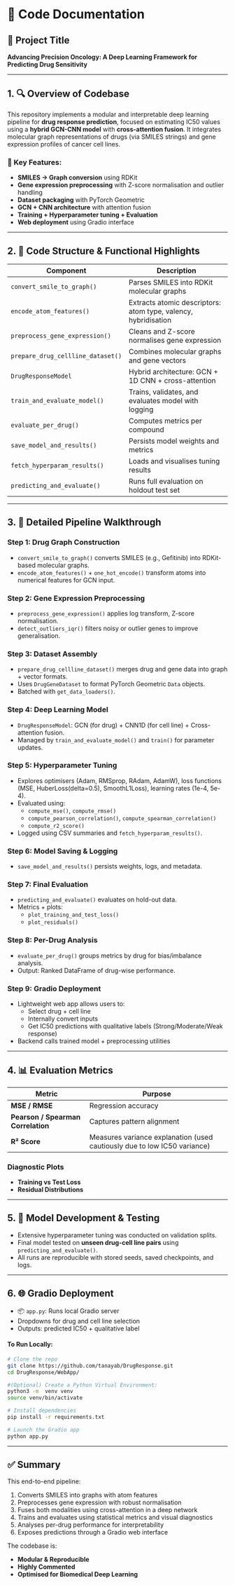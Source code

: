 # 📘 Code Documentation

## 🧬 Project Title  
**Advancing Precision Oncology: A Deep Learning Framework for Predicting Drug Sensitivity**

---

## 1. 🔍 Overview of Codebase

This repository implements a modular and interpretable deep learning pipeline for **drug response prediction**, focused on estimating IC50 values using a **hybrid GCN-CNN model** with **cross-attention fusion**. It integrates molecular graph representations of drugs (via SMILES strings) and gene expression profiles of cancer cell lines.

### 🔧 Key Features:
- **SMILES → Graph conversion** using RDKit
- **Gene expression preprocessing** with Z-score normalisation and outlier handling
- **Dataset packaging** with PyTorch Geometric
- **GCN + CNN architecture** with attention fusion
- **Training + Hyperparameter tuning + Evaluation**
- **Web deployment** using Gradio interface

---

## 2. 🧱 Code Structure & Functional Highlights

| Component | Description |
|----------|-------------|
| `convert_smile_to_graph()` | Parses SMILES into RDKit molecular graphs |
| `encode_atom_features()` | Extracts atomic descriptors: atom type, valency, hybridisation |
| `preprocess_gene_expression()` | Cleans and Z-score normalises gene expression |
| `prepare_drug_cellline_dataset()` | Combines molecular graphs and gene vectors |
| `DrugResponseModel` | Hybrid architecture: GCN + 1D CNN + cross-attention |
| `train_and_evaluate_model()` | Trains, validates, and evaluates model with logging |
| `evaluate_per_drug()` | Computes metrics per compound |
| `save_model_and_results()` | Persists model weights and metrics |
| `fetch_hyperparam_results()` | Loads and visualises tuning results |
| `predicting_and_evaluate()` | Runs full evaluation on holdout test set |

---

## 3. 🔬 Detailed Pipeline Walkthrough

### Step 1: Drug Graph Construction
- `convert_smile_to_graph()` converts SMILES (e.g., Gefitinib) into RDKit-based molecular graphs.
- `encode_atom_features()` + `one_hot_encode()` transform atoms into numerical features for GCN input.

### Step 2: Gene Expression Preprocessing
- `preprocess_gene_expression()` applies log transform, Z-score normalisation.
- `detect_outliers_iqr()` filters noisy or outlier genes to improve generalisation.

### Step 3: Dataset Assembly
- `prepare_drug_cellline_dataset()` merges drug and gene data into graph + vector formats.
- Uses `DrugGeneDataset` to format PyTorch Geometric `Data` objects.
- Batched with `get_data_loaders()`.

### Step 4: Deep Learning Model
- `DrugResponseModel`: GCN (for drug) + CNN1D (for cell line) + Cross-attention fusion.
- Managed by `train_and_evaluate_model()` and `train()` for parameter updates.

### Step 5: Hyperparameter Tuning
- Explores optimisers (Adam, RMSprop, RAdam, AdamW), loss functions (MSE, HuberLoss(delta=0.5), SmoothL1Loss), learning rates (1e-4, 5e-4).
- Evaluated using:
  - `compute_mse()`, `compute_rmse()`
  - `compute_pearson_correlation()`, `compute_spearman_correlation()`
  - `compute_r2_score()`
- Logged using CSV summaries and `fetch_hyperparam_results()`.

### Step 6: Model Saving & Logging
- `save_model_and_results()` persists weights, logs, and metadata.

### Step 7: Final Evaluation
- `predicting_and_evaluate()` evaluates on hold-out data.
- Metrics + plots:
  - `plot_training_and_test_loss()`
  - `plot_residuals()`

### Step 8: Per-Drug Analysis
- `evaluate_per_drug()` groups metrics by drug for bias/imbalance analysis.
- Output: Ranked DataFrame of drug-wise performance.


### Step 9: Gradio Deployment
- Lightweight web app allows users to:
  - Select drug + cell line
  - Internally convert inputs
  - Get IC50 predictions with qualitative labels (Strong/Moderate/Weak response)
- Backend calls trained model + preprocessing utilities

---

## 4. 📊 Evaluation Metrics

| Metric | Purpose |
|--------|---------|
| **MSE / RMSE** | Regression accuracy |
| **Pearson / Spearman Correlation** | Captures pattern alignment |
| **R² Score** | Measures variance explanation (used cautiously due to low IC50 variance) |

### Diagnostic Plots
- **Training vs Test Loss**
- **Residual Distributions**

---

## 5. 🧪 Model Development & Testing

- Extensive hyperparameter tuning was conducted on validation splits.
- Final model tested on **unseen drug-cell line pairs** using `predicting_and_evaluate()`.
- All runs are reproducible with stored seeds, saved checkpoints, and logs.

---

## 6. 🌐 Gradio Deployment

- 📦 `app.py`: Runs local Gradio server
- Dropdowns for drug and cell line selection
- Outputs: predicted IC50 + qualitative label

#### To Run Locally:
```bash
# Clone the repo
git clone https://github.com/tanayab/DrugResponse.git
cd DrugResponse/WebApp/

#(Optional) Create a Python Virtual Environment:
python3 -m  venv venv
source venv/bin/activate

# Install dependencies
pip install -r requirements.txt

# Launch the Gradio app
python app.py
```
---

## ✅ Summary

This end-to-end pipeline:
1. Converts SMILES into graphs with atom features
2. Preprocesses gene expression with robust normalisation
3. Fuses both modalities using cross-attention in a deep network
4. Trains and evaluates using statistical metrics and visual diagnostics
5. Analyses per-drug performance for interpretability
6. Exposes predictions through a Gradio web interface

The codebase is:
- **Modular & Reproducible**
- **Highly Commented**
- **Optimised for Biomedical Deep Learning**
